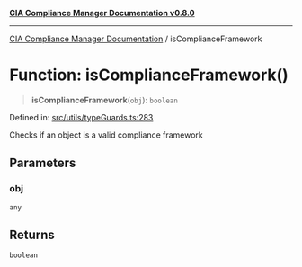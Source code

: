 [**CIA Compliance Manager Documentation v0.8.0**](../README.md)

***

[CIA Compliance Manager Documentation](../globals.md) / isComplianceFramework

# Function: isComplianceFramework()

> **isComplianceFramework**(`obj`): `boolean`

Defined in: [src/utils/typeGuards.ts:283](https://github.com/Hack23/cia-compliance-manager/blob/cb6149c89796a3270553cf52dea8f2c5b402dd17/src/utils/typeGuards.ts#L283)

Checks if an object is a valid compliance framework

## Parameters

### obj

`any`

## Returns

`boolean`
